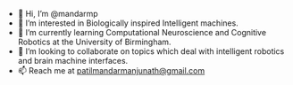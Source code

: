 - 👋 Hi, I’m @mandarmp
- 👀 I’m interested in Biologically inspired Intelligent machines.
- 🌱 I’m currently learning Computational Neuroscience and Cognitive Robotics at the University of Birmingham.
- 💞️ I’m looking to collaborate on topics which deal with intelligent robotics and brain machine interfaces.
- 📫 Reach me at patilmandarmanjunath@gmail.com

<!---
mandarmp/mandarmp is a ✨ special ✨ repository because its `README.md` (this file) appears on your GitHub profile.
You can click the Preview link to take a look at your changes.
--->
